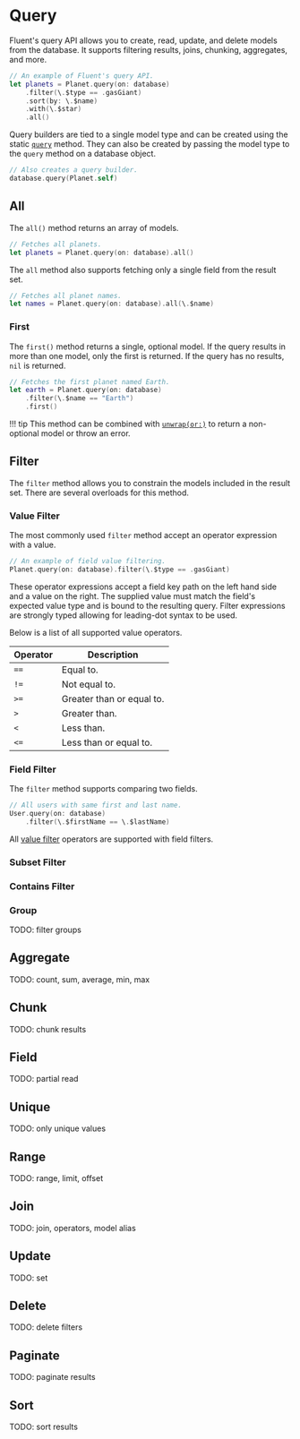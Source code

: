 # Query

Fluent's query API allows you to create, read, update, and delete models from the database. It supports filtering results, joins, chunking, aggregates, and more. 

```swift
// An example of Fluent's query API.
let planets = Planet.query(on: database)
    .filter(\.$type == .gasGiant)
    .sort(by: \.$name)
    .with(\.$star)
    .all()
```

Query builders are tied to a single model type and can be created using the static [`query`](model.md#query) method. They can also be created by passing the model type to the `query` method on a database object.

```swift
// Also creates a query builder.
database.query(Planet.self)
```

## All

The `all()` method returns an array of models.

```swift
// Fetches all planets.
let planets = Planet.query(on: database).all()
```

The `all` method also supports fetching only a single field from the result set. 

```swift
// Fetches all planet names.
let names = Planet.query(on: database).all(\.$name)
```

### First

The `first()` method returns a single, optional model. If the query results in more than one model, only the first is returned. If the query has no results, `nil` is returned. 

```swift
// Fetches the first planet named Earth.
let earth = Planet.query(on: database)
    .filter(\.$name == "Earth")
    .first()
```

!!! tip
    This method can be combined with [`unwrap(or:)`](../errors.md#abort) to return a non-optional model or throw an error. 

## Filter

The `filter` method allows you to constrain the models included in the result set. There are several overloads for this method. 

### Value Filter

The most commonly used `filter` method accept an operator expression with a value.

```swift
// An example of field value filtering.
Planet.query(on: database).filter(\.$type == .gasGiant)
```

These operator expressions accept a field key path on the left hand side and a value on the right. The supplied value must match the field's expected value type and is bound to the resulting query. Filter expressions are strongly typed allowing for leading-dot syntax to be used.

Below is a list of all supported value operators. 

|Operator|Description|
|-|-|
|`==`|Equal to.|
|`!=`|Not equal to.|
|`>=`|Greater than or equal to.|
|`>`|Greater than.|
|`<`|Less than.|
|`<=`|Less than or equal to.|

### Field Filter

The `filter` method supports comparing two fields. 

```swift
// All users with same first and last name.
User.query(on: database)
    .filter(\.$firstName == \.$lastName)
```

All [value filter](#value-filter) operators are supported with field filters.

### Subset Filter

### Contains Filter

### Group

TODO: filter groups

## Aggregate

TODO: count, sum, average, min, max

## Chunk

TODO: chunk results

## Field

TODO: partial read

## Unique

TODO: only unique values

## Range

TODO: range, limit, offset

## Join

TODO: join, operators, model alias

## Update

TODO: set

## Delete

TODO: delete filters

## Paginate

TODO: paginate results

## Sort

TODO: sort results
